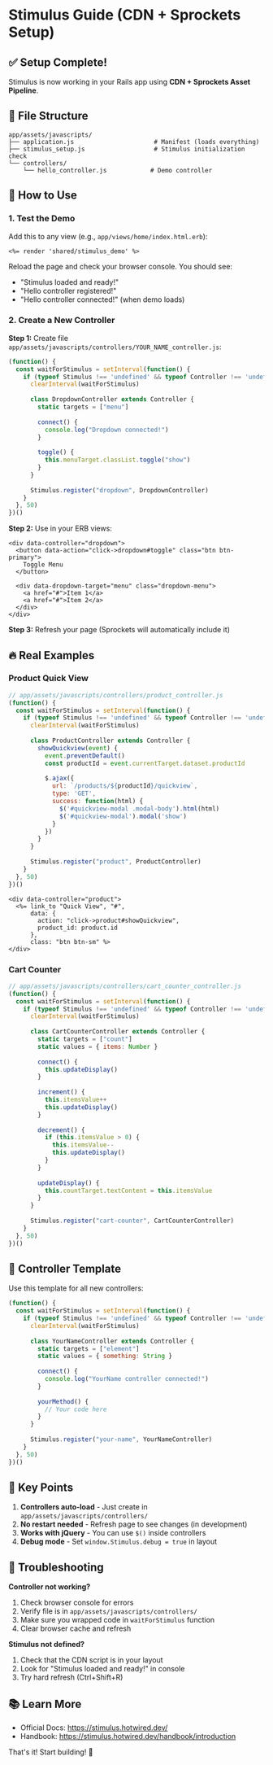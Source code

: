 # Stimulus Guide (CDN + Sprockets Setup)

## ✅ Setup Complete!

Stimulus is now working in your Rails app using **CDN + Sprockets Asset Pipeline**.

## 📁 File Structure

```
app/assets/javascripts/
├── application.js                      # Manifest (loads everything)
├── stimulus_setup.js                   # Stimulus initialization check
└── controllers/
    └── hello_controller.js            # Demo controller
```

## 🎯 How to Use

### 1. Test the Demo

Add this to any view (e.g., `app/views/home/index.html.erb`):

```erb
<%= render 'shared/stimulus_demo' %>
```

Reload the page and check your browser console. You should see:
- "Stimulus loaded and ready!"
- "Hello controller registered!"
- "Hello controller connected!" (when demo loads)

### 2. Create a New Controller

**Step 1:** Create file `app/assets/javascripts/controllers/YOUR_NAME_controller.js`:

```javascript
(function() {
  const waitForStimulus = setInterval(function() {
    if (typeof Stimulus !== 'undefined' && typeof Controller !== 'undefined') {
      clearInterval(waitForStimulus)
      
      class DropdownController extends Controller {
        static targets = ["menu"]
        
        connect() {
          console.log("Dropdown connected!")
        }
        
        toggle() {
          this.menuTarget.classList.toggle("show")
        }
      }
      
      Stimulus.register("dropdown", DropdownController)
    }
  }, 50)
})()
```

**Step 2:** Use in your ERB views:

```erb
<div data-controller="dropdown">
  <button data-action="click->dropdown#toggle" class="btn btn-primary">
    Toggle Menu
  </button>
  
  <div data-dropdown-target="menu" class="dropdown-menu">
    <a href="#">Item 1</a>
    <a href="#">Item 2</a>
  </div>
</div>
```

**Step 3:** Refresh your page (Sprockets will automatically include it)

## 🔥 Real Examples

### Product Quick View

```javascript
// app/assets/javascripts/controllers/product_controller.js
(function() {
  const waitForStimulus = setInterval(function() {
    if (typeof Stimulus !== 'undefined' && typeof Controller !== 'undefined') {
      clearInterval(waitForStimulus)
      
      class ProductController extends Controller {
        showQuickview(event) {
          event.preventDefault()
          const productId = event.currentTarget.dataset.productId
          
          $.ajax({
            url: `/products/${productId}/quickview`,
            type: 'GET',
            success: function(html) {
              $('#quickview-modal .modal-body').html(html)
              $('#quickview-modal').modal('show')
            }
          })
        }
      }
      
      Stimulus.register("product", ProductController)
    }
  }, 50)
})()
```

```erb
<div data-controller="product">
  <%= link_to "Quick View", "#", 
      data: { 
        action: "click->product#showQuickview",
        product_id: product.id 
      }, 
      class: "btn btn-sm" %>
</div>
```

### Cart Counter

```javascript
// app/assets/javascripts/controllers/cart_counter_controller.js
(function() {
  const waitForStimulus = setInterval(function() {
    if (typeof Stimulus !== 'undefined' && typeof Controller !== 'undefined') {
      clearInterval(waitForStimulus)
      
      class CartCounterController extends Controller {
        static targets = ["count"]
        static values = { items: Number }
        
        connect() {
          this.updateDisplay()
        }
        
        increment() {
          this.itemsValue++
          this.updateDisplay()
        }
        
        decrement() {
          if (this.itemsValue > 0) {
            this.itemsValue--
            this.updateDisplay()
          }
        }
        
        updateDisplay() {
          this.countTarget.textContent = this.itemsValue
        }
      }
      
      Stimulus.register("cart-counter", CartCounterController)
    }
  }, 50)
})()
```

## 📝 Controller Template

Use this template for all new controllers:

```javascript
(function() {
  const waitForStimulus = setInterval(function() {
    if (typeof Stimulus !== 'undefined' && typeof Controller !== 'undefined') {
      clearInterval(waitForStimulus)
      
      class YourNameController extends Controller {
        static targets = ["element"]
        static values = { something: String }
        
        connect() {
          console.log("YourName controller connected!")
        }
        
        yourMethod() {
          // Your code here
        }
      }
      
      Stimulus.register("your-name", YourNameController)
    }
  }, 50)
})()
```

## 🚀 Key Points

1. **Controllers auto-load** - Just create in `app/assets/javascripts/controllers/`
2. **No restart needed** - Refresh page to see changes (in development)
3. **Works with jQuery** - You can use `$()` inside controllers
4. **Debug mode** - Set `window.Stimulus.debug = true` in layout

## 🔧 Troubleshooting

**Controller not working?**
1. Check browser console for errors
2. Verify file is in `app/assets/javascripts/controllers/`
3. Make sure you wrapped code in `waitForStimulus` function
4. Clear browser cache and refresh

**Stimulus not defined?**
1. Check that the CDN script is in your layout
2. Look for "Stimulus loaded and ready!" in console
3. Try hard refresh (Ctrl+Shift+R)

## 📚 Learn More

- Official Docs: https://stimulus.hotwired.dev/
- Handbook: https://stimulus.hotwired.dev/handbook/introduction

That's it! Start building! 🎉 